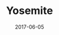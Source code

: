 ---
slug: "/travel/yosemite"
type: gallery
title: "Yosemite"
date: "2017-06-05"
photos: ../../galleries/travel/yosemite.yaml
---